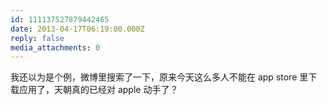 ```yaml
---
id: 111137527879442465
date: 2013-04-17T06:19:00.000Z
reply: false
media_attachments: 0
---
```


我还以为是个例，微博里搜索了一下，原来今天这么多人不能在 app store 里下载应用了，天朝真的已经对 apple 动手了？ ​​​​

